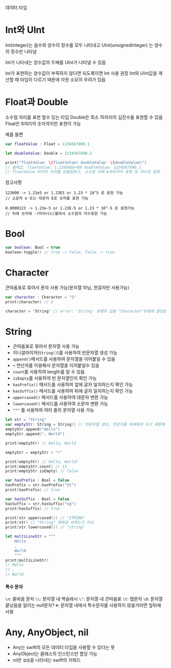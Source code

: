데이터 타입

# Int와 UInt

Int(integer)는 음수와 양수의 정수를 모두 나타내고
UInt(unsignedInteger) 는 양수의 정수만 나타냄

Int가 나타내는 양수값의 두배를 UInt가 나타낼 수 있음

Int가 표현하는 양수값이 부족하지 않다면 되도록이면 Int 사용 권장
Int와 UInt값을 계산할 때 타입이 다르기 때문에 자원 소모의 우려가 있음

# Float과 Double

소수점 자리를 표현 할수 있는 타입
Double은 최소 15자리의 십진수를 표현할 수 있음
Float은 6자리의 숫자까지만 표현이 가능

예를 들면

```swift
var floatValue : Float = 1234567890.1

let doubleValue: Double = 1234567890.1

print("floatValue: \(floatValue) doubleValue: \(doubleValue)")
// 출력값: floatValue: 1.234568e+09 doubleValue: 1234567890.1
// floatValue 마지막 자리를 반올림하고, 소수점 아래 6자리까지 표현 및 지수로 표현
```

참고사항

```
123000 -> 1.23e5 or 1.23E5 or 1.23 * 10^5 로 표현 가능
// 소문자 e 또는 대문자 E로 숫자를 표현 가능

0.0000123 -> 1.23e-5 or 1.23E-5 or 1.23 * 10^-5 로 표현가능
// 뒤에 숫자에 -(마이너스)붙여서 소수점의 지수표현 가능
```

# Bool

```swift
var boolean: Bool = true
boolean.toggle() // true -> false, false -> true
```

# Character

큰따옴표로 묶어서 문자 사용 가능(문자열 아님, 한글자만 사용가능)

```swift
var character : Character = "S"
print(character) // S

character = 'String' // error: 'String' 유형의 값을 "Character"유형에 할당할 수 없습니다.
```

# String

- 큰따옴표로 묶어서 문자열 사용 가능
- 이니셜라이저(`String()`)를 사용하여 빈문자열 생성 가능
- `append()`메서드를 사용하여 문자열을 이어붙일 수 있음
- `+` 연산자를 이용해서 문자열을 이어붙일수 있음
- `count`를 사용하여 length를 알 수 있음
- `isEmpty`를 사용하여 빈 문자열인지 확인 가능
- `hasPrefix()` 메서드를 사용하여 앞에 글자 일치하는지 확인 가능
- `hasSuffix()` 메서드를 사용하여 뒤에 글자 일치하는지 확인 가능
- `uppercased()` 메서드를 사용하여 대문자 변환 가능
- `lowercased()` 메서드를 사용하여 소문자 변환 가능
- `"""` 를 사용하여 여러 줄의 문자열 사용 가능

```swift
let str = "String"
var emptyStr: String = String() // 빈문자열 생성, 빈문자를 바꿔줘야 되기 때문에 상수(let)로 선언하지 않고 변수(var)로 선언
emptyStr.append("Hello")
emptyStr.append(", World")

print(emptyStr) // Hello, World

emptyStr = emptyStr + "!"

print(emptyStr) // Hello, World!
print(emptyStr.count) // 13
print(emptyStr.isEmpty) // false

var hasPrefix : Bool = false
hasPrefix = str.hasPrefix("St")
print(hasPrefix) // true

var hasSuffix : Bool = false
hasSuffix = str.hasSuffix("ng")
print(hasSuffix) // true

print(str.uppercased()) // "STRING"
print(str) // "String" 원본값 바뀌는건 아님
print(str.lowercased()) // "string"

let multiLineStr = """
    Hello
    ,
    World
    """
print(multiLineStr)
// Hello
// ,
// World
```

#### 특수 문자

`\n`: 줄바꿈 문자
`\\`: 문자열 내 백슬래시
`\"`: 문자열 내 큰따옴표
`\t`: 탭문자
`\0`: 문자열 끝났음을 알리는 null문자?
`#`: 문자열 내에서 특수문자를 사용하지 않을거라면 앞뒤에 사용

# Any, AnyObject, nil

- Any는 swift의 모든 데이터 타입을 사용할 수 있다는 뜻
- AnyObject는 클래스의 인스턴스만 할당 가능
- nil은 `없음`을 나타내는 swift의 키워드
